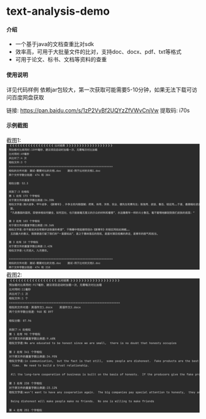 # text-analysis-demo

#### 介绍
- 一个基于java的文档查重比对sdk
- 效率高，可用于大批量文件的比对，支持doc、docx、pdf、txt等格式
- 可用于论文、标书、文档等资料的查重


#### 使用说明

详见代码样例
依赖jar包较大，第一次获取可能需要5-10分钟，如果无法下载可访问百度网盘获取

链接: https://pan.baidu.com/s/1zP2VyBf2UQYzZfVWvCnjVw 提取码: i70s

#### 示例截图
截图1:
![](images/截图1.png)
截图2:
![](images/截图2.png)
